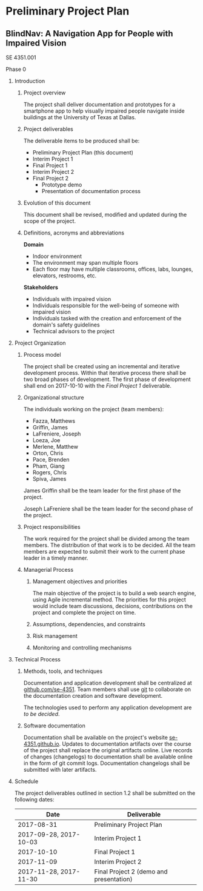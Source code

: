 # Preliminary Project Plan

## BlindNav: A Navigation App for People with Impaired Vision

SE 4351.001

Phase 0

1. Introduction

   1. Project overview

      The project shall deliver documentation and prototypes for a smartphone app to help visually impaired people navigate inside buildings at the University of Texas at Dallas.

   1. Project deliverables

      The deliverable items to be produced shall be:

      - Preliminary Project Plan (this document)
      - Interim Project 1
      - Final Project 1
      - Interim Project 2
      - Final Project 2
        - Prototype demo
        - Presentation of documentation process

   1. Evolution of this document

      This document shall be revised, modified and updated during the scope of the project.

   1. Definitions, acronyms and abbreviations

      **Domain**

      - Indoor environment
      - The environment may span multiple floors
      - Each floor may have multiple classrooms, offices, labs, lounges, elevators, restrooms, etc.

      **Stakeholders**

      - Individuals with impaired vision
      - Individuals responsible for the well-being of someone with impaired vision
      - Individuals tasked with the creation and enforcement of the domain's safety guidelines
      - Technical advisors to the project

1. Project Organization

   1. Process model

      The project shall be created using an incremental and iterative development process.
      Within that iterative process there shall be two broad phases of development.
      The first phase of development shall end on 2017-10-10 with the *Final Project 1* deliverable.

   1. Organizational structure

      The individuals working on the project (team members):

      - Fazza, Matthews
      - Griffin, James
      - LaFreniere, Joseph
      - Loeza, Joe
      - Merlene, Matthew
      - Orton, Chris
      - Pace, Brenden
      - Pham, Giang
      - Rogers, Chris
      - Spiva, James

      James Griffin shall be the team leader for the first phase of the project.

      Joseph LaFreniere shall be the team leader for the second phase of the project.

   1. Project responsibilities

      The work required for the project shall be divided among the team members.
      The distribution of that work is to be decided.
      All the team members are expected to submit their work to the current phase leader in a timely manner.

   1. Managerial Process

      1. Management objectives and priorities

         The main objective of the project is to build a web search engine, using Agile incremental method.
         The priorities for this project would include team discussions, decisions, contributions on the project and complete the project on time.

      1. Assumptions, dependencies, and constraints

      1. Risk management

      1. Monitoring and controlling mechanisms

1. Technical Process

   1. Methods, tools, and techniques

      Documentation and application development shall be centralized at [github.com/se-4351](https://github.com/se-4351).
      Team members shall use [git](https://git-scm.com/) to collaborate on the documentation creation and software development.

      The technologies used to perform any application development are *to be decided*.

   1. Software documentation

      Documentation shall be available on the project's website [se-4351.github.io](https://se-4351.github.io).
      Updates to documentation artifacts over the course of the project shall replace the original artifacts online.
      Live records of changes (changelogs) to documentation shall be available online in the form of git commit logs.
      Documentation changelogs shall be submitted with later artifacts.

1. Schedule

   The project deliverables outlined in section 1.2 shall be submitted on the following dates:

   Date | Deliverable
   ---- | ----------
   2017-08-31 | Preliminary Project Plan
   2017-09-28, 2017-10-03 | Interim Project 1
   2017-10-10 | Final Project 1
   2017-11-09 | Interim Project 2
   2017-11-28, 2017-11-30 | Final Project 2 (demo and presentation)
